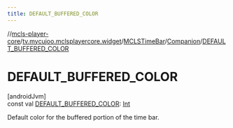 ```yaml
---
title: DEFAULT_BUFFERED_COLOR
---
```

//[mcls-player-core](../../../../index.html)/[tv.mycujoo.mclsplayercore.widget](../../index.html)/[MCLSTimeBar](../index.html)/[Companion](index.html)/[DEFAULT_BUFFERED_COLOR](-d-e-f-a-u-l-t_-b-u-f-f-e-r-e-d_-c-o-l-o-r.html)



# DEFAULT_BUFFERED_COLOR



[androidJvm]\
const val [DEFAULT_BUFFERED_COLOR](-d-e-f-a-u-l-t_-b-u-f-f-e-r-e-d_-c-o-l-o-r.html): [Int](https://kotlinlang.org/api/latest/jvm/stdlib/kotlin/-int/index.html)



Default color for the buffered portion of the time bar.





